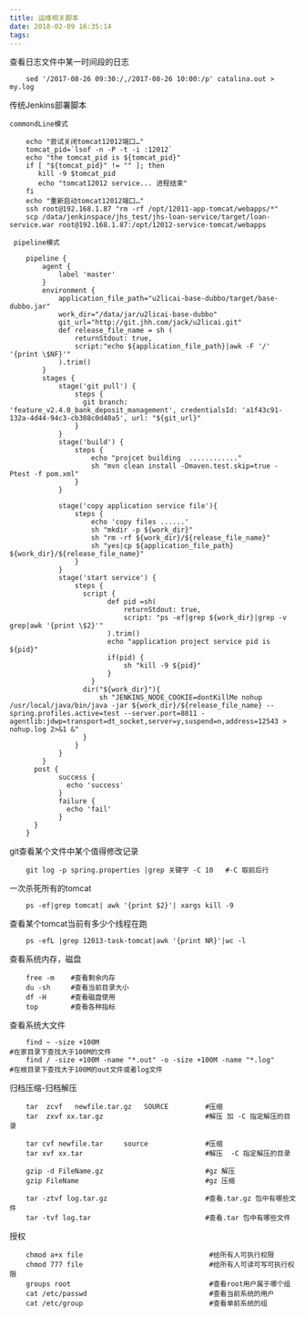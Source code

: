 ```yaml
---
title: 运维相关脚本
date: 2018-02-09 16:35:14
tags:
---
```


查看日志文件中某一时间段的日志
        
        sed '/2017-08-26 09:30:/,/2017-08-26 10:00:/p' catalina.out > my.log
        
传统Jenkins部署脚本
        
    commondLine模式
        
        echo "尝试关闭tomcat12012端口…"
        tomcat_pid=`lsof -n -P -t -i :12012`
        echo "the tomcat_pid is ${tomcat_pid}"
        if [ "${tomcat_pid}" != "" ]; then
           kill -9 $tomcat_pid
           echo "tomcat12012 service... 进程结束"
        fi
        echo "重新启动tomcat12012端口…"
        ssh root@192.168.1.87 "rm -rf /opt/12011-app-tomcat/webapps/*"
        scp /data/jenkinspace/jhs_test/jhs-loan-service/target/loan-service.war root@192.168.1.87:/opt/12012-service-tomcat/webapps
        
     pipeline模式
     
        pipeline {
            agent {
                label 'master'
            }
            environment {
                application_file_path="u2licai-base-dubbo/target/base-dubbo.jar"
                work_dir="/data/jar/u2licai-base-dubbo"
                git_url="http://git.jhh.com/jack/u2licai.git"
                def release_file_name = sh (
        			returnStdout: true,
        			script:"echo ${application_file_path}|awk -F '/' '{print \$NF}'"
                ).trim()
            }
            stages {
                stage('git pull') {
                    steps {
                      git branch: 'feature_v2.4.0_bank_deposit_management', credentialsId: 'a1f43c91-132a-4d44-94c3-cb308c0d40a5', url: "${git_url}"
                    }
                }
                stage('build') {
                    steps {
                        echo "projcet building  ............"
                        sh "mvn clean install -Dmaven.test.skip=true -Ptest -f pom.xml"
                    }
                }
        
                stage('copy application service file'){
                    steps {
                        echo 'copy files ......'
                        sh "mkdir -p ${work_dir}"
                        sh "rm -rf ${work_dir}/${release_file_name}"
                        sh "yes|cp ${application_file_path} ${work_dir}/${release_file_name}"
                    }
                }
                stage('start service') {
                    steps {
                      script {
                            def pid =sh(
        						returnStdout: true,
        						script: "ps -ef|grep ${work_dir}|grep -v grep|awk '{print \$2}'"
        					).trim()
                            echo "application project service pid is ${pid}"
                            if(pid) { 
                                sh "kill -9 ${pid}"
                            }
                        }
                      dir("${work_dir}"){
                          sh "JENKINS_NODE_COOKIE=dontKillMe nohup /usr/local/java/bin/java -jar ${work_dir}/${release_file_name} --spring.profiles.active=test --server.port=8811 -agentlib:jdwp=transport=dt_socket,server=y,suspend=n,address=12543 > nohup.log 2>&1 &"
                      }
                    }
                }
            }
          post {
                success {
                  echo 'success'
                }
                failure {
                  echo 'fail'
                }
          }
        }
        
git查看某个文件中某个值得修改记录

        git log -p spring.properties |grep 关键字 -C 10   #-C 取前后行
        
一次杀死所有的tomcat

        ps -ef|grep tomcat| awk '{print $2}'| xargs kill -9
        
查看某个tomcat当前有多少个线程在跑
        
        ps -efL |grep 12013-task-tomcat|awk '{print NR}'|wc -l
        
查看系统内存，磁盘

        free -m    #查看剩余内存
        du -sh     #查看当前目录大小
        df -H      #查看磁盘使用
        top        #查看各种指标
        
查看系统大文件

        find ~ -size +100M                                                  #在家目录下查找大于100M的文件
        find / -size +100M -name "*.out" -o -size +100M -name "*.log"       #在根目录下查找大于100M的out文件或者log文件

        
归档压缩-归档解压

        tar  zcvf   newfile.tar.gz   SOURCE         #压缩
        tar  zxvf xx.tar.gz                         #解压 加 -C 指定解压的目录
        
        tar cvf newfile.tar     source              #压缩
        tar xvf xx.tar                              #解压  -C 指定解压的目录
        
        gzip -d FileName.gz                         #gz 解压
        gzip FileName                               #gz 压缩
        
        tar -ztvf log.tar.gz                        #查看.tar.gz 包中有哪些文件
        tar -tvf log.tar                            #查看.tar 包中有哪些文件
        
        
授权
        
        chmod a+x file                               #给所有人可执行权限
        chmod 777 file                               #给所有人可读可写可执行权限
        groups root                                  #查看root用户属于哪个组
        cat /etc/passwd                              #查看当前系统的用户
        cat /etc/group                               #查看单前系统的组
        
        

